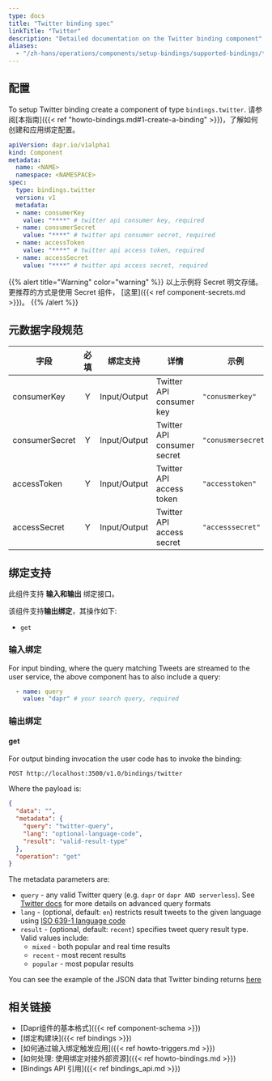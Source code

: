 ```yaml
---
type: docs
title: "Twitter binding spec"
linkTitle: "Twitter"
description: "Detailed documentation on the Twitter binding component"
aliases:
  - "/zh-hans/operations/components/setup-bindings/supported-bindings/twitter/"
---
```


## 配置

To setup Twitter binding create a component of type `bindings.twitter`. 请参阅[本指南]({{< ref "howto-bindings.md#1-create-a-binding" >}})，了解如何创建和应用绑定配置。

```yaml
apiVersion: dapr.io/v1alpha1
kind: Component
metadata:
  name: <NAME>
  namespace: <NAMESPACE>
spec:
  type: bindings.twitter
  version: v1
  metadata:
  - name: consumerKey
    value: "****" # twitter api consumer key, required
  - name: consumerSecret
    value: "****" # twitter api consumer secret, required
  - name: accessToken
    value: "****" # twitter api access token, required
  - name: accessSecret
    value: "****" # twitter api access secret, required
```

{{% alert title="Warning" color="warning" %}}
以上示例将 Secret 明文存储。 更推荐的方式是使用 Secret 组件， [这里]({{< ref component-secrets.md >}})。
{{% /alert %}}

## 元数据字段规范

| 字段             | 必填 | 绑定支持         | 详情                          | 示例                 |
| -------------- |:--:| ------------ | --------------------------- | ------------------ |
| consumerKey    | Y  | Input/Output | Twitter API consumer key    | `"conusmerkey"`    |
| consumerSecret | Y  | Input/Output | Twitter API consumer secret | `"conusmersecret"` |
| accessToken    | Y  | Input/Output | Twitter API access token    | `"accesstoken"`    |
| accessSecret   | Y  | Input/Output | Twitter API access secret   | `"accesssecret"`   |

## 绑定支持

此组件支持 **输入和输出** 绑定接口。

该组件支持**输出绑定**，其操作如下:

- `get`

### 输入绑定

For input binding, where the query matching Tweets are streamed to the user service, the above component has to also include a query:

```yaml
  - name: query
    value: "dapr" # your search query, required
```

### 输出绑定
#### get

For output binding invocation the user code has to invoke the binding:

```shell
POST http://localhost:3500/v1.0/bindings/twitter
```

Where the payload is:

```json
{
  "data": "",
  "metadata": {
    "query": "twitter-query",
    "lang": "optional-language-code",
    "result": "valid-result-type"
  },
  "operation": "get"
}
```

The metadata parameters are:

- `query` - any valid Twitter query (e.g. `dapr` or `dapr AND serverless`). See [Twitter docs](https://developer.twitter.com/en/docs/tweets/rules-and-filtering/overview/standard-operators) for more details on advanced query formats
- `lang` - (optional, default: `en`) restricts result tweets to the given language using [ISO 639-1 language code](https://en.wikipedia.org/wiki/List_of_ISO_639-1_codes)
- `result` - (optional, default: `recent`) specifies tweet query result type. Valid values include:
  - `mixed` - both popular and real time results
  - `recent` - most recent results
  - `popular` - most popular results

You can see the example of the JSON data that Twitter binding returns [here](https://developer.twitter.com/en/docs/tweets/search/api-reference/get-search-tweets)

## 相关链接

- [Dapr组件的基本格式]({{< ref component-schema >}})
- [绑定构建块]({{< ref bindings >}})
- [如何通过输入绑定触发应用]({{< ref howto-triggers.md >}})
- [如何处理: 使用绑定对接外部资源]({{< ref howto-bindings.md >}})
- [Bindings API 引用]({{< ref bindings_api.md >}})
